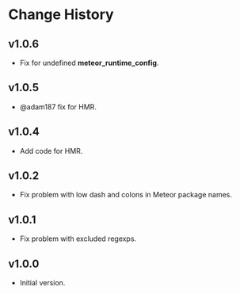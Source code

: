 Change History
==============

v1.0.6
----
* Fix for undefined __meteor_runtime_config__.

v1.0.5
----
* @adam187 fix for HMR.

v1.0.4
----
* Add code for HMR.

v1.0.2
----
* Fix problem with low dash and colons in Meteor package names.

v1.0.1
----
* Fix problem with excluded regexps.

v1.0.0
----
* Initial version.
